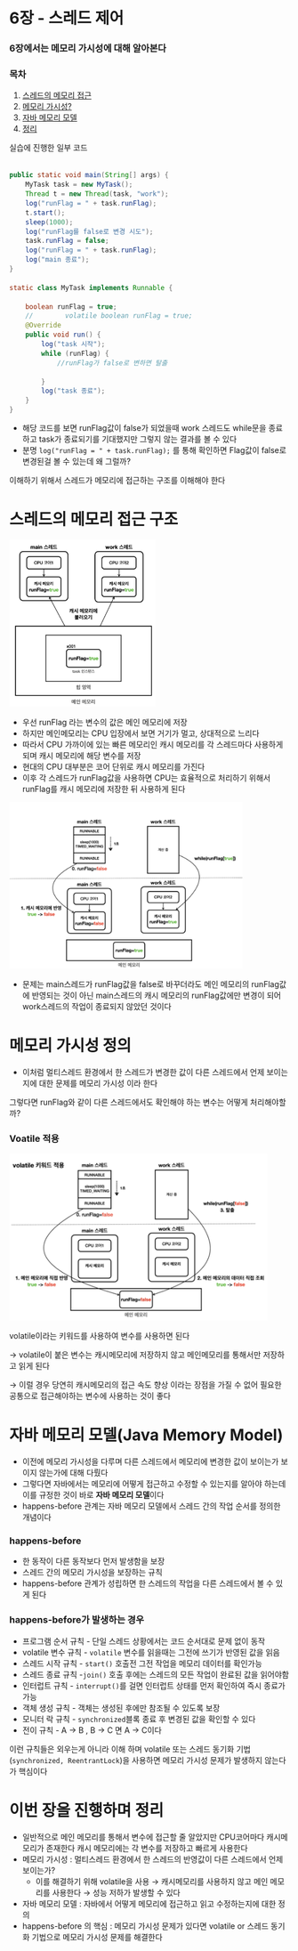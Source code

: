# 6장 - 스레드 제어

### 6장에서는 메모리 가시성에 대해 알아본다

### 목차

1. [스레드의 메모리 접근](#스레드의-메모리-접근-구조)
2. [메모리 가시성?](#메모리-가시성-정의)
3. [자바 메모리 모델](#자바-메모리-모델java-memory-model)
4. [정리](#이번-장을-진행하며-정리)

실습에 진행한 일부 코드

```java

public static void main(String[] args) {
    MyTask task = new MyTask();
    Thread t = new Thread(task, "work");
    log("runFlag = " + task.runFlag);
    t.start();
    sleep(1000);
    log("runFlag를 false로 변경 시도");
    task.runFlag = false;
    log("runFlag = " + task.runFlag);
    log("main 종료");
}

static class MyTask implements Runnable {

    boolean runFlag = true;
    //        volatile boolean runFlag = true;
    @Override
    public void run() {
        log("task 시작");
        while (runFlag) {
            //runFlag가 false로 변하면 탈출

        }
        log("task 종료");
    }
}
```

- 해당 코드를 보면 runFlag값이 false가 되었을때 work 스레드도 while문을 종료하고 task가 종료되기를 기대했지만 그렇지 않는 결과를 볼 수 있다
- 분명 `log("runFlag = " + task.runFlag);` 를 통해 확인하면 Flag값이 false로 변경된걸 볼 수 있는데 왜 그럴까?

이해하기 위해서 스레드가 메모리에 접근하는 구조를 이해해야 한다

# 스레드의 메모리 접근 구조

<p align="left">
    <img src="image1.png" height="300">
</p>

- 우선 runFlag 라는 변수의 값은 메인 메모리에 저장
- 하지만 메인메모리는 CPU 입장에서 보면 거기가 멀고, 상대적으로 느리다
- 따라서 CPU 가까이에 있는 빠른 메모리인 캐시 메모리를 각 스레드마다 사용하게 되며 캐시 메모리에 해당 변수를 저장
- 현대의 CPU 대부분은 코어 단위로 캐시 메모리를 가진다
- 이후 각 스레드가 runFlag값을 사용하면 CPU는 효율적으로 처리하기 위해서 runFlag를 캐시 메모리에 저장한 뒤 사용하게 된다

<p align="left">
    <img src="image2.png" height="300">
</p>

- 문제는 main스레드가 runFlag값을 false로 바꾸더라도 메인 메모리의 runFlag값에 반영되는 것이 아닌 main스레드의 캐시 메모리의 runFlag값에만 변경이 되어 work스레드의 작업이 종료되지 않았던 것이다

# 메모리 가시성 정의

- 이처럼 멀티스레드 환경에서 한 스레드가 변경한 값이 다른 스레드에서 언제 보이는지에 대한 문제를 메모리 가시성 이라 한다

그렇다면 runFlag와 같이 다른 스레드에서도 확인해야 하는 변수는 어떻게 처리해야할까?

### Voatile 적용

<p align="left">
    <img src="image3.png" height="300">
</p>

volatile이라는 키워드를 사용하여 변수를 사용하면 된다

→ volatile이 붙은 변수는 캐시메모리에 저장하지 않고 메인메모리를 통해서만 저장하고 읽게 된다

→ 이럴 경우 당연히 캐시메모리의 접근 속도 향상 이라는 장점을 가질 수 없어 필요한 공통으로 접근해야하는 변수에 사용하는 것이 좋다

# 자바 메모리 모델(Java Memory Model)

- 이전에 메모리 가시성을 다루며 다른 스레드에서 메모리에 변경한 값이 보이는가 보이지 않는가에 대해 다뤘다
- 그렇다면 자바에서는 메모리에 어떻게 접근하고 수정할 수 있는지를 알아야 하는데 이를 규정한 것이 바로 **자바 메모리 모델**이다
- happens-before 관계는 자바 메모리 모델에서 스레드 간의 작업 순서를 정의한 개념이다

### happens-before

- 한 동작이 다른 동작보다 먼저 발생함을 보장
- 스레드 간의 메모리 가시성을 보장하는 규칙
- happens-before 관계가 성립하면 한 스레드의 작업을 다른 스레드에서 볼 수 있게 된다

### happens-before가 발생하는 경우

- 프로그램 순서 규칙 - 단일 스레드 상황에서는 코드 순서대로 문제 없이 동작
- volatile 변수 규칙 - `volatile` 변수를 읽을때는 그전에 쓰기가 반영된 값을 읽음
- 스레드 시작 규칙 - `start()` 호출전 그전 작업을 메모리 데이터를 확인가능
- 스레드 종료 규칙 -`join()` 호출 후에는 스레드의 모든 작업이 완료된 값을 읽어야함
- 인터럽트 규칙 - `interrupt()`를 걸면 인터럽트 상태를 먼저 확인하여 즉시 종료가 가능
- 객체 생성 규칙 - 객체는 생성된 후에만 참조될 수 있도록 보장
- 모니터 락 규칙 - `synchronized`블록 종료 후 변경된 값을 확인할 수 있다
- 전이 규칙 - A → B , B → C 면 A → C이다

이런 규칙들은 외우는게 아니라 이해 하며 volatile 또는 스레드 동기화 기법(`synchronized, ReentrantLock`)을 사용하면 메모리 가시성 문제가 발생하지 않는다 가 핵심이다

# 이번 장을 진행하며 정리

- 일반적으로 메인 메모리를 통해서 변수에 접근할 줄 알았지만 CPU코어마다 캐시메모리가 존재한다 캐시 메모리에는 각 변수를 저장하고 빠르게 사용한다
- 메모리 가시성 : 멀티스레드 환경에서 한 스레드의 반영값이 다른 스레드에서 언제 보이는가?
  - 이를 해결하기 위해 volatile을 사용 → 캐시메모리를 사용하지 않고 메인 메모리를 사용한다 → 성능 저하가 발생할 수 있다
- 자바 메모리 모델 : 자바에서 어떻게 메모리에 접근하고 읽고 수정하는지에 대한 정의
- happens-before 의 핵심 : 메모리 가시성 문제가 있다면 volatile or 스레드 동기화 기법으로 메모리 가시성 문제를 해결한다
